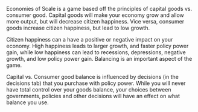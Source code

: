 Economies of Scale is a game based off the principles of capital goods vs. consumer good. Capital goods will make your economy grow and allow more output, but will decrease citizen happiness. Vice versa, consumer goods increase citizen happiness, but lead to low growth. 

Citizen happiness can a have a positive or negative impact on your economy. High happiness leads to larger growth, and faster policy power gain, while low happiness can lead to recessions, depressions, negative growth, and low policy power gain. Balancing is an important aspect of the game.

Capital vs. Consumer good balance is influenced by decisions (in the decisions tab) that you purchase with policy power. While you will never have total control over your goods balance, your choices between governments, policies and other decisions will have an effect on what balance you use.
